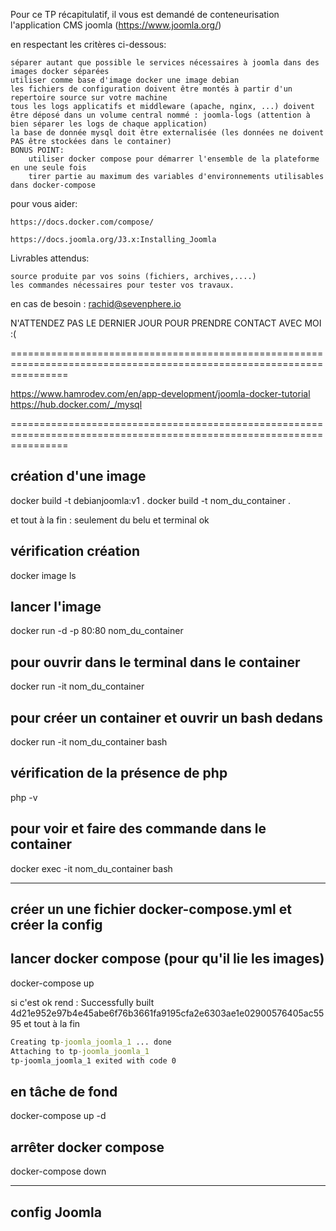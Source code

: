 Pour ce TP récapitulatif, il vous est demandé de conteneurisation l'application CMS joomla (https://www.joomla.org/)

en respectant les critères ci-dessous:

    séparer autant que possible le services nécessaires à joomla dans des images docker séparées
    utiliser comme base d'image docker une image debian
    les fichiers de configuration doivent être montés à partir d'un repertoire source sur votre machine
    tous les logs applicatifs et middleware (apache, nginx, ...) doivent être déposé dans un volume central nommé : joomla-logs (attention à bien séparer les logs de chaque application)
    la base de donnée mysql doit être externalisée (les données ne doivent PAS être stockées dans le container)
    BONUS POINT:
        utiliser docker compose pour démarrer l'ensemble de la plateforme en une seule fois
        tirer partie au maximum des variables d'environnements utilisables dans docker-compose

pour vous aider:

    https://docs.docker.com/compose/
     
    https://docs.joomla.org/J3.x:Installing_Joomla
     

Livrables attendus:

    source produite par vos soins (fichiers, archives,....)
    les commandes nécessaires pour tester vos travaux.

en cas de besoin : rachid@sevenphere.io

N'ATTENDEZ PAS LE DERNIER JOUR POUR PRENDRE CONTACT AVEC MOI :(



======================================================================================================================

https://www.hamrodev.com/en/app-development/joomla-docker-tutorial
https://hub.docker.com/_/mysql

======================================================================================================================

## création d'une image
docker build -t debianjoomla:v1 .
docker build -t nom_du_container .

et tout à la fin : seulement du belu et terminal ok

## vérification création
docker image ls

## lancer l'image
docker run -d -p 80:80 nom_du_container

## pour ouvrir dans le terminal dans le container
docker run -it nom_du_container

## pour créer un container et ouvrir un bash dedans
docker run -it nom_du_container bash

## vérification de la présence de php
php -v

## pour voir et faire des commande dans le container
docker exec -it nom_du_container bash

----------------------------------------------------------------------------------------------------------------------
## créer un une fichier docker-compose.yml et créer la config

## lancer docker compose (pour qu'il lie les images)
docker-compose up 

si c'est ok rend : Successfully built 4d21e952e97b4e45abe6f76b3661fa9195cfa2e6303ae1e02900576405ac5595
et tout à la fin 
```cmd
Creating tp-joomla_joomla_1 ... done
Attaching to tp-joomla_joomla_1
tp-joomla_joomla_1 exited with code 0
```

## en tâche de fond 
docker-compose up -d

## arrêter docker compose
docker-compose down 


----------------------------------------------------------------------------------------------------------------------
## config Joomla





